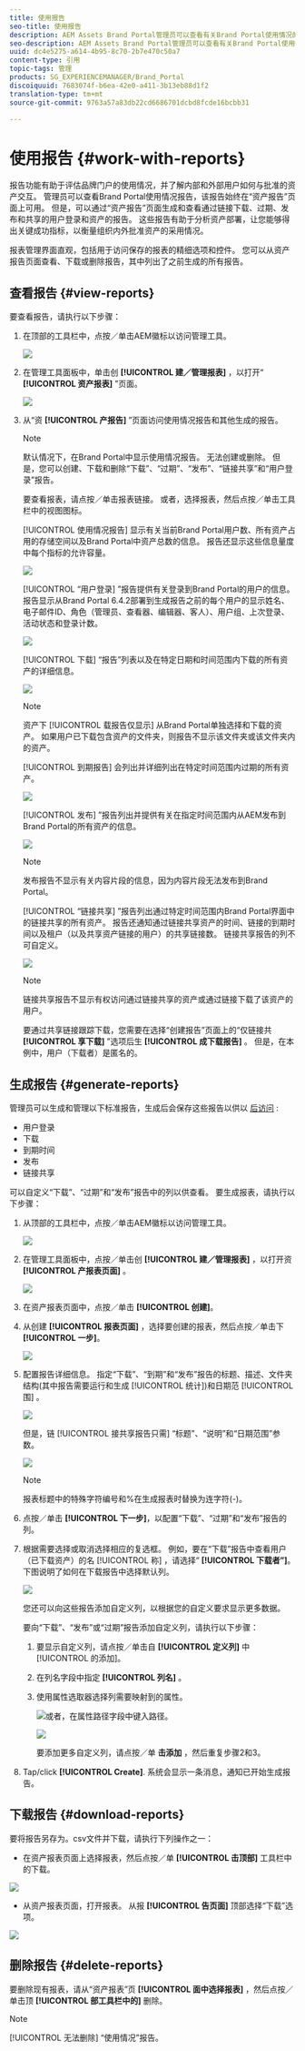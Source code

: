 ```yaml
---
title: 使用报告
seo-title: 使用报告
description: AEM Assets Brand Portal管理员可以查看有关Brand Portal使用情况的报告，以及创建、管理和查看有关通过Brand Portal共享的已下载、过期、发布和链接的资产的报告。
seo-description: AEM Assets Brand Portal管理员可以查看有关Brand Portal使用情况的报告，以及创建、管理和查看有关通过Brand Portal共享的已下载、过期、发布和链接的资产的报告。
uuid: dc4e5275-a614-4b95-8c70-2b7e470c50a7
content-type: 引用
topic-tags: 管理
products: SG_EXPERIENCEMANAGER/Brand_Portal
discoiquuid: 7683074f-b6ea-42e0-a411-3b13eb88d1f2
translation-type: tm+mt
source-git-commit: 9763a57a83db22cd6686701dcbd8fcde16bcbb31

---
```



# 使用报告 {#work-with-reports}

报告功能有助于评估品牌门户的使用情况，并了解内部和外部用户如何与批准的资产交互。 管理员可以查看Brand Portal使用情况报告，该报告始终在“资产报告”页面上可用。 但是，可以通过“资产报告”页面生成和查看通过链接下载、过期、发布和共享的用户登录和资产的报告。 这些报告有助于分析资产部署，让您能够得出关键成功指标，以衡量组织内外批准资产的采用情况。

报表管理界面直观，包括用于访问保存的报表的精细选项和控件。 您可以从资产报告页面查看、下载或删除报告，其中列出了之前生成的所有报告。

## 查看报告 {#view-reports}

要查看报告，请执行以下步骤：

1. 在顶部的工具栏中，点按／单击AEM徽标以访问管理工具。

   ![](assets/aemlogo.png)

2. 在管理工具面板中，单击创 **[!UICONTROL 建／管理报表]** ，以打开“ **[!UICONTROL 资产报表]** ”页面。

   ![](assets/access-asset-reports.png)

3. 从“资 **[!UICONTROL 产报告]** ”页面访问使用情况报告和其他生成的报告。

   >[!NOTE]
   >
   >默认情况下，在Brand Portal中显示使用情况报告。 无法创建或删除。 但是，您可以创建、下载和删除“下载”、“过期”、“发布”、“链接共享”和“用户登录”报告。

   要查看报表，请点按／单击报表链接。 或者，选择报表，然后点按／单击工具栏中的视图图标。

   [!UICONTROL 使用情况报告] 显示有关当前Brand Portal用户数、所有资产占用的存储空间以及Brand Portal中资产总数的信息。 报告还显示这些信息量度中每个指标的允许容量。

   ![](assets/usage-report.png)

   [!UICONTROL “用户登录] ”报告提供有关登录到Brand Portal的用户的信息。 报告显示从Brand Portal 6.4.2部署到生成报告之前的每个用户的显示姓名、电子邮件ID、角色（管理员、查看器、编辑器、客人）、用户组、上次登录、活动状态和登录计数。

   ![](assets/user-logins.png)

   [!UICONTROL 下载] “报告”列表以及在特定日期和时间范围内下载的所有资产的详细信息。

   ![](assets/download-report.png)

   >[!NOTE]
   >
   >资产下 [!UICONTROL 载报告仅显示] 从Brand Portal单独选择和下载的资产。 如果用户已下载包含资产的文件夹，则报告不显示该文件夹或该文件夹内的资产。

   [!UICONTROL 到期报告] 会列出并详细列出在特定时间范围内过期的所有资产。

   ![](assets/expiration-report.png)

   [!UICONTROL 发布] ”报告列出并提供有关在指定时间范围内从AEM发布到Brand Portal的所有资产的信息。

   ![](assets/publish-report.png)

   >[!NOTE]
   >
   >发布报告不显示有关内容片段的信息，因为内容片段无法发布到Brand Portal。

   [!UICONTROL “链接共享] ”报告列出通过特定时间范围内Brand Portal界面中的链接共享的所有资产。 报告还通知通过链接共享资产的时间、链接的到期时间以及租户（以及共享资产链接的用户）的共享链接数。 链接共享报告的列不可自定义。

   ![](assets/link-share-report.png)

   >[!NOTE]
   >
   >链接共享报告不显示有权访问通过链接共享的资产或通过链接下载了该资产的用户。
   >
   >
   >要通过共享链接跟踪下载，您需要在选择“创建报告”页面上的“仅链接共 **[!UICONTROL 享下载]** ”选项后生 **[!UICONTROL 成下载报告]** 。 但是，在本例中，用户（下载者）是匿名的。

## 生成报告 {#generate-reports}

管理员可以生成和管理以下标准报告，生成后会保存这些报告以供以 [后访问](../using/brand-portal-reports.md#main-pars-header) :

* 用户登录
* 下载
* 到期时间
* 发布
* 链接共享

可以自定义“下载”、“过期”和“发布”报告中的列以供查看。 要生成报表，请执行以下步骤：

1. 从顶部的工具栏中，点按／单击AEM徽标以访问管理工具。

   ![](assets/aemlogo.png)

2. 在管理工具面板中，点按／单击创 **[!UICONTROL 建／管理报表]** ，以打开资 **[!UICONTROL 产报表页面]** 。

   ![](assets/asset-reports.png)

3. 在资产报表页面中，点按／单击 **[!UICONTROL 创建]**。
4. 从创建 **[!UICONTROL 报表页面]** ，选择要创建的报表，然后点按／单击下 **[!UICONTROL 一步]**。

   ![](assets/crete-report.png)

5. 配置报告详细信息。 指定“下载”、“到期”和“发布”报告的标题、描述、文件夹结构(其中报告需要运行和生成 [!UICONTROL 统计])和日期范 [!UICONTROL 围] 。

   ![](assets/create-report-page.png)

   但是，链 [!UICONTROL 接共享报告只需] “标题”、“说明”和“日期范围”参数。

   ![](assets/create-link-share-report.png)

   >[!NOTE]
   >
   >报表标题中的特殊字符编号和%在生成报表时替换为连字符(-)。

6. 点按／单击 **[!UICONTROL 下一步]**，以配置“下载”、“过期”和“发布”报告的列。
7. 根据需要选择或取消选择相应的复选框。 例如，要在“下载”报告中查看用户（已下载资产）的名 [!UICONTROL 称] ，请选择“ **[!UICONTROL 下载者”]**。 下图说明了如何在下载报告中选择默认列。

   ![](assets/createdownloadreport.png)

   您还可以向这些报告添加自定义列，以根据您的自定义要求显示更多数据。

   要向“下载”、“发布”或“过期”报告添加自定义列，请执行以下步骤：

   1. 要显示自定义列，请点按／单击自 **[!UICONTROL 定义列]** 中 [!UICONTROL 的添加]。
   2. 在列名字段中指定 **[!UICONTROL 列名]** 。
   3. 使用属性选取器选择列需要映射到的属性。

      ![](assets/property-picker.png)或者，在属性路径字段中键入路径。

      ![](assets/property-path.png)

      要添加更多自定义列，请点按／单 **击添加** ，然后重复步骤2和3。

8. Tap/click **[!UICONTROL Create]**. 系统会显示一条消息，通知已开始生成报告。

## 下载报告 {#download-reports}

要将报告另存为。csv文件并下载，请执行下列操作之一：

* 在资产报表页面上选择报表，然后点按／单 **[!UICONTROL 击顶部]** 工具栏中的下载。

![](assets/download-asset-report.png)

* 从资产报表页面，打开报表。 从报 **[!UICONTROL 告页面]** 顶部选择“下载”选项。

![](assets/download-report-fromwithin.png)

## 删除报告 {#delete-reports}

要删除现有报表，请从“资产报表”页 **[!UICONTROL 面中选择报表]** ，然后点按／单击顶 **[!UICONTROL 部工具栏中的]** 删除。

>[!NOTE]
>
>[!UICONTROL 无法删除] “使用情况”报告。
